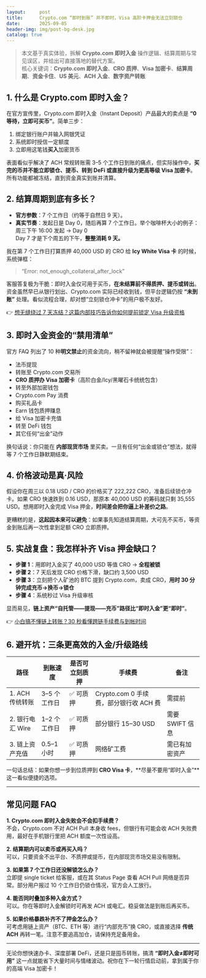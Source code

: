 ```yaml
---
layout:     post
title:      Crypto.com “即时到账” 并不即时，Visa 高阶卡押金无法立刻锁仓
date:       2025-09-05
header-img: img/post-bg-desk.jpg
catalog: true
---
```


> 本文基于真实体验，拆解 **Crypto.com 即时入金** 操作逻辑、结算周期与常见误区，并给出可直接落地的替代方案。  
> 核心关键词：**Crypto.com 即时入金**、**CRO 质押**、**Visa 加密卡**、**结算周期**、**资金卡住**、**US 美元**、**ACH 入金**、**数字资产转账**


## 1. 什么是 Crypto.com 即时入金？

在官方宣传里，Crypto.com 即时入金（Instant Deposit）产品最大的卖点是 **“0 等待，立即可买币”**。简单三步：

1. 绑定银行账户并输入网银凭证  
2. 系统即时授信一定额度  
3. 立即用这笔钱**买入**加密货币

表面看似乎解决了 ACH 常规转账需 3–5 个工作日到账的痛点，但实际操作中，**买完的币并不能立即锁仓、提币、转到 DeFi 或直接升级为更高等级 Visa 加密卡**。所有功能都被冻结，直到资金真实到账并清算。

## 2. 结算周期到底有多长？

- **官方参数**：7 个工作日（约等于自然日 9 天）。  
- **真实节奏**：发起日是 Day 0，随后再算 7 个工作日。举个咖啡杯大小的例子：  
  周三下午 16:00 发起 → Day 0  
  Day 7 才是下个周五的下午，**整整消耗 9 天。**

我在第 7 个工作日打算质押 40,000 USD 的 CRO 给 **Icy White Visa 卡** 的时候，系统弹框：  
> “Error: not_enough_collateral_after_lock”

客服答复极为干脆：即时入金仅可用于买币，**在未结算前不得质押、提币或转出**。资金虽然早已从银行划出、Crypto.com 实际已经收到钱，但平台逻辑仍按 **“未到账”** 处理。看似流程合理，却对想“立刻锁仓冲卡”的用户极不友好。

👉 [想无缝绕过 7 天冻结？这篇内部技巧告诉你如何提前锁定 Visa 升级资格](https://okxdog.com/)


## 3. 即时入金资金的“禁用清单”

官方 FAQ 列出了 10 种**明文禁止**的资金流向，稍不留神就会被提醒“操作受限”：

- 法币提现  
- 转账至 Crypto.com 交易所  
- **CRO 质押办 Visa 加密卡**（高阶白金/Icy/黑曜石卡统统包含）  
- 转至外部加密钱包  
- Crypto.com Pay 消费  
- 购买礼品卡  
- Earn 钱包质押赚息  
- 给 Visa 加密卡充值  
- 转至 DeFi 钱包  
- 其它任何“出金”动作  

换句话说：你只能在 **内部现货市场** 里买卖。一旦有任何“出金或锁仓”想法，就得等 7 个工作日静默期结束。

## 4. 价格波动是真·风险

假设你在周三以 0.18 USD / CRO 的价格买了 222,222 CRO，准备后续锁仓冲卡。如果 CRO 快速跌到 0.16 USD，那原本 40,000 USD 的筹码就只剩 35,555 USD。想用即时入金完成 Visa 押金，**时间差会把你逼上补差价之路**。

更糟糕的是，**这起因本来可以避免**：如果事先知道结算周期，大可先不买币，等资金到账后再一次性拿到足额 CRO 立即质押。


## 5. 实战复盘：我怎样补齐 Visa 押金缺口？

- **步骤 1**：用即时入金买了 40,000 USD 等值 CRO → **全程被锁**  
- **步骤 2**：7 天后发现 CRO 价格下滑，缺口约 3,500 USD  
- **步骤 3**：立刻把个人矿池的 BTC 提到 Crypto.com，卖成 CRO，**用时 30 分钟完成充币→换币→锁仓**  
- **步骤 4**：系统秒过 Visa 升级审核

显而易见，**链上资产“自托管——提现——充币”路径比“即时入金”更“即时”**。

👉 [小白搞不懂链上转账？30 秒看懂跨链手续费与到帐时间](https://okxdog.com/)

## 6. 避开坑：三条更高效的入金/升级路线

| 路径 | 到账速度 | 是否可立刻质押 | 手续费 | 备注 |
| --- | --- | --- | --- | --- |
| 1. ACH 传统转账 | 3–5 个工作日 | ✅ 可质押 | Crypto.com 0 手续费，部分银行收 ACH 费 | 需提前 |
| 2. 银行电汇 Wire | 1–2 个工作日 | ✅ 可质押 | 部分银行 15–30 USD | 需要 SWIFT 信息 |
| 3. 链上资产充值 | 0.5–1 小时 | ✅ 可质押 | 网络矿工费 | 需已有加密资产 |

一句话总结：如果你想一步到位质押到 **CRO Visa 卡**，**尽量不要用“即时入金”**这一看似便捷的选项。

---

## 常见问题 FAQ

**1. Crypto.com 即时入金失败会不会扣手续费？**  
不会，Crypto.com 不对 ACH Pull 本身收 fees，但银行有可能会收 ACH 失败费用，最好在手机银行里把 ACH 额度一次性设高。

**2. 结算期内可以卖币或再买入吗？**  
可以，只要资金不出平台、不质押或提币，在内部现货市场交易没有限制。

**3. 如果第 7 个工作日还没解锁怎么办？**  
立即提 single ticket 给客服，或在其 Status Page 查看 ACH Pull 网络是否异常。部分用户报过 10 个工作日仍锁仓情况，官方会人工放行。

**4. 能否同时叠加多种入金方式？**  
可以。你在等即时入金解锁时可再发 ACH 或电汇。稳妥做法是到账后再买币。

**5. 如果价格暴跌补齐不了押金怎么办？**  
可考虑用链上资产（BTC、ETH 等）进行“内部充币”换 CRO，或直接选择 **传统 ACH** 再转一笔。注意不要追高加仓，请保持充足备用金。

---

无论你想快速办卡、深度部署 DeFi，还是只是囤币转账，搞清 **“即时入金≠即时可用”** 这一点就能省下大量时间与情绪波动。祝你在下一轮行情启动前，拿到属于你的高端 Visa 加密卡！